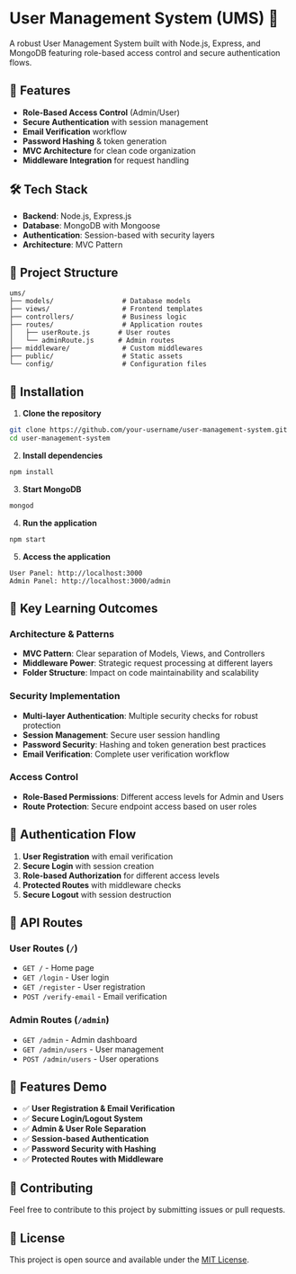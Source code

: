 # User Management System (UMS) 🔐

A robust User Management System built with Node.js, Express, and MongoDB featuring role-based access control and secure authentication flows.

## 🚀 Features

- **Role-Based Access Control** (Admin/User)
- **Secure Authentication** with session management
- **Email Verification** workflow
- **Password Hashing** & token generation
- **MVC Architecture** for clean code organization
- **Middleware Integration** for request handling

## 🛠️ Tech Stack

- **Backend**: Node.js, Express.js
- **Database**: MongoDB with Mongoose
- **Authentication**: Session-based with security layers
- **Architecture**: MVC Pattern

## 📁 Project Structure

```
ums/
├── models/                 # Database models
├── views/                  # Frontend templates
├── controllers/            # Business logic
├── routes/                 # Application routes
│   ├── userRoute.js       # User routes
│   └── adminRoute.js      # Admin routes
├── middleware/             # Custom middlewares
├── public/                 # Static assets
└── config/                 # Configuration files
```

## 🔧 Installation

1. **Clone the repository**
```bash
git clone https://github.com/your-username/user-management-system.git
cd user-management-system
```

2. **Install dependencies**
```bash
npm install
```

3. **Start MongoDB**
```bash
mongod
```

4. **Run the application**
```bash
npm start
```

5. **Access the application**
```
User Panel: http://localhost:3000
Admin Panel: http://localhost:3000/admin
```

## 🎯 Key Learning Outcomes

### Architecture & Patterns
- **MVC Pattern**: Clear separation of Models, Views, and Controllers
- **Middleware Power**: Strategic request processing at different layers
- **Folder Structure**: Impact on code maintainability and scalability

### Security Implementation
- **Multi-layer Authentication**: Multiple security checks for robust protection
- **Session Management**: Secure user session handling
- **Password Security**: Hashing and token generation best practices
- **Email Verification**: Complete user verification workflow

### Access Control
- **Role-Based Permissions**: Different access levels for Admin and Users
- **Route Protection**: Secure endpoint access based on user roles

## 🔐 Authentication Flow

1. **User Registration** with email verification
2. **Secure Login** with session creation
3. **Role-based Authorization** for different access levels
4. **Protected Routes** with middleware checks
5. **Secure Logout** with session destruction

## 📝 API Routes

### User Routes (`/`)
- `GET /` - Home page
- `GET /login` - User login
- `GET /register` - User registration
- `POST /verify-email` - Email verification

### Admin Routes (`/admin`)
- `GET /admin` - Admin dashboard
- `GET /admin/users` - User management
- `POST /admin/users` - User operations

## 🎨 Features Demo

- ✅ **User Registration & Email Verification**
- ✅ **Secure Login/Logout System**
- ✅ **Admin & User Role Separation**
- ✅ **Session-based Authentication**
- ✅ **Password Security with Hashing**
- ✅ **Protected Routes with Middleware**

## 🤝 Contributing

Feel free to contribute to this project by submitting issues or pull requests.

## 📄 License

This project is open source and available under the [MIT License](LICENSE).
```

